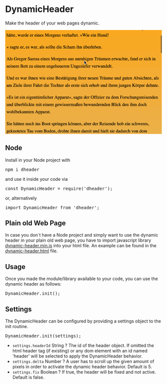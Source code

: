 # DynamicHeader

Make the header of your web pages dynamic.

![](https://raw.githubusercontent.com/ulfschneider/dynamic-header/master/dynamic-header.gif)

## Node
Install in your Node project with

<pre>
npm i dheader
</pre>

and use it inside your code via

<pre>
const DynamicHeader = require('dheader');
</pre>

or, alternatively

<pre>
import DynamicHeader from 'dheader';
</pre>

## Plain old Web Page

In case you don´t have a Node project and simply want to use the dynamic header in your plain old web page, you have to import javascript library <a href='https://github.com/ulfschneider/dynamic-header/blob/master/dynamic-header.min.js'>dynamic-header.min.js</a> into your html file. An example can be found in the <a href='https://github.com/ulfschneider/dynamic-header/blob/master/dynamic-header.html'>dynamic-header.html</a> file.

## Usage

Once you made the module/library available to your code, you can use the dynamic header as follows:

<pre>
DynamicHeader.init();
</pre>

## Settings

The DynamicHeader can be configured by providing a settings object to the init routine.

<pre>
DynamicHeader.init(settings);
</pre>

* <code>settings.headerId</code> String ? The id of the header object. If omitted the html header tag (if existing) or any dom element with an id named 'header' will be selected to apply the DynamicHeader behavior.
* <code>settings.delta</code> Number ? A user has to scroll up the given amount of pixels in order to activate the dynamic header behavior. Default is 5.
* <code>settings.fix</code> Boolean ? If true, the header will be fixed and not active. Default is false.
